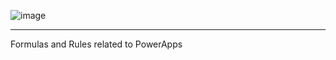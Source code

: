 ![image](https://user-images.githubusercontent.com/19554935/65001833-1d185d80-d8bf-11e9-9bb8-75ed1dfdf0b7.png)
***
Formulas and Rules related to PowerApps
